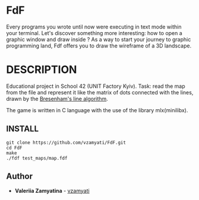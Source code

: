 # FdF

Every programs you wrote until now were executing in text mode within your terminal. Let's discover something more interesting: how to open a graphic window and draw inside ? As a way to start your journey to graphic programming land, Fdf offers you to draw the wireframe of a 3D landscape.

# DESCRIPTION

Educational project in School 42 (UNIT Factory Kyiv).
Task: read the map from the file and represent it like the matrix of dots connected with the lines, drawn by the [Bresenham's line algorithm](https://en.wikipedia.org/wiki/Bresenham%27s_line_algorithm).

The game is written in C language with the use of the library mlx(minilibx).

## INSTALL

```
git clone https://github.com/vzamyati/FdF.git
cd FdF
make
./fdf test_maps/map.fdf
```
## Author

*  **Valeriia Zamyatina** - [vzamyati](https://github.com/vzamyati/)
